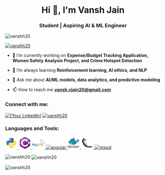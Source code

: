 <h1 align="center">Hi 👋, I'm Vansh Jain</h1>
<h3 align="center">Student | Aspiring AI & ML Engineer</h3>

<p align="left"> <img src="https://komarev.com/ghpvc/?username=vanshh20&label=Profile%20views&color=0e75b6&style=flat" alt="vanshh20" /> </p>

<p align="left"> <a href="https://github.com/ryo-ma/github-profile-trophy"><img src="https://github-profile-trophy.vercel.app/?username=vanshh20" alt="vanshh20" /></a> </p>

- 🔭 I’m currently working on **Expense/Budget Tracking Application, Women Safety Analysis Project, and Crime Hotspot Detection**

- 🌱 I’m always learning **Reinforcement learning, AI ethics, and NLP**

- 💬 Ask me about **AI/ML models, data analytics, and predictive modeling**

- 📫 How to reach me **vansh.vjain20@gmail.com**


<h3 align="left">Connect with me:</h3>
<p align="left">
<a href="https://www.linkedin.com/in/vansh-jain-19bb82207/" target="blank"><img align="center" src="https://cdn.jsdelivr.net/npm/simple-icons@3.1.0/icons/linkedin.svg" alt="[Your LinkedIn]" height="30" width="40" /></a>
<a href="https://github.com/vanshh20" target="blank"><img align="center" src="https://cdn.jsdelivr.net/npm/simple-icons@3.1.0/icons/github.svg" alt="vanshh20" height="30" width="40" /></a>
</p>

<h3 align="left">Languages and Tools:</h3>
<p align="left"> 
<a href="https://www.python.org" target="_blank"> <img src="https://raw.githubusercontent.com/devicons/devicon/master/icons/python/python-original.svg" alt="python" width="40" height="40"/> </a> 
<a href="https://www.cprogramming.com/" target="_blank"> <img src="https://raw.githubusercontent.com/devicons/devicon/master/icons/csharp/csharp-original.svg" alt="csharp" width="40" height="40"/> </a> 
<a href="https://www.mysql.com/" target="_blank"> <img src="https://raw.githubusercontent.com/devicons/devicon/master/icons/mysql/mysql-original-wordmark.svg" alt="mysql" width="40" height="40"/> </a> 
<a href="https://angular.io" target="_blank"> <img src="https://angular.io/assets/images/logos/angular/angular.svg" alt="angular" width="40" height="40"/> </a> 
<a href="https://www.docker.com/" target="_blank"> <img src="https://raw.githubusercontent.com/devicons/devicon/master/icons/docker/docker-original-wordmark.svg" alt="docker" width="40" height="40"/> </a> 
<a href="https://flask.palletsprojects.com/" target="_blank"> <img src="https://raw.githubusercontent.com/devicons/devicon/master/icons/flask/flask-original.svg" alt="flask" width="40" height="40"/> </a> 
<a href="https://www.microsoft.com/en-us/sql-server" target="_blank"> <img src="https://www.svgrepo.com/show/303229/microsoft-sql-server-logo.svg" alt="mssql" width="40" height="40"/> </a> 
</p>

<p><img align="left" src="https://github-readme-stats.vercel.app/api/top-langs?username=vanshh20&show_icons=true&locale=en&layout=compact" alt="vanshh20" /></p>

<p>&nbsp;<img align="center" src="https://github-readme-stats.vercel.app/api?username=vanshh20&show_icons=true&locale=en" alt="vanshh20" /></p>

<p><img align="center" src="https://github-readme-streak-stats.herokuapp.com/?user=vanshh20&" alt="vanshh20" /></p>
